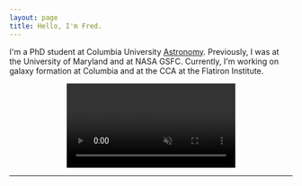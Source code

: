 ```yaml
---
layout: page
title: Hello, I'm Fred.
---
```


I'm a PhD student at Columbia University [Astronomy](https://www.astro.columbia.edu/content/fred-angelo-garcia). 
Previously, I was at the University of Maryland and at NASA GSFC. 
Currently, I'm working on galaxy formation at Columbia and at the CCA at the Flatiron Institute.  

<!-- I'm Fred, an undergraduate student at the University of Maryland's Departments of [Physics](https://umdphysics.umd.edu/) and [Astronomy](https://www.astro.umd.edu/). Currently, I'm  working on computer simulations at the [CTC](https://www.astro.umd.edu/rareas/ctc/) and with [nuSpaceSim](https://heasarc.gsfc.nasa.gov/docs/nuSpaceSim/) at GSFC.   -->

<p align="center">
<video width="auto" width="100%"  loop="loop" muted="muted" plays-inline="true" autoplay>
  <!-- <source type="video/mp4" src="https://terpconnect.umd.edu/~fgarcia4/cosmology/halo_D/lowsfe_butterfly.mp4"> -->
  <source type="video/mp4" src="./assets/img/butterfly_cinematic_20fps.mp4">
</video>
</p>
 
--------------

